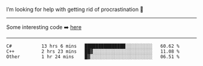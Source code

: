 I’m looking for help with getting rid of procrastination 🤔

-----

Some interesting code :arrow_right: [here](https://github.com/zhen8838/playground)

-----

<!--START_SECTION:waka-->

```text
C#           13 hrs 6 mins   ███████████████░░░░░░░░░░   60.62 %
C++          2 hrs 23 mins   ██▓░░░░░░░░░░░░░░░░░░░░░░   11.08 %
Other        1 hr 24 mins    █▓░░░░░░░░░░░░░░░░░░░░░░░   06.51 %
```

<!--END_SECTION:waka-->

<!--
**zhen8838/zhen8838** is a ✨ _special_ ✨ repository because its `README.md` (this file) appears on your GitHub profile.

Here are some ideas to get you started:

- 🔭 I’m currently working on ...
- 🌱 I’m currently learning ...
- 👯 I’m looking to collaborate on ...
 ...
- 💬 Ask me about ...
- 📫 How to reach me: ...
- 😄 Pronouns: ...
- ⚡ Fun fact: ...
-->
